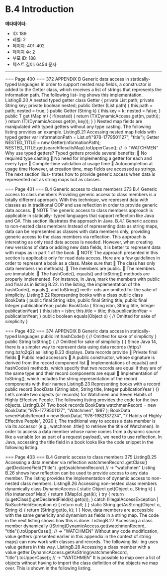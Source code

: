# B.4 Introduction

**메타데이터:**
- ID: 189
- 레벨: 2
- 페이지: 401-402
- 페이지 수: 2
- 부모 ID: 188
- 텍스트 길이: 6454 문자

---

=== Page 400 ===
372 APPENDIX B Generic data access in statically-typed languages
In order to support nested map fields, a constructor is added to the Getter class,
which receives a list of strings that represents the information path. The following list-
ing shows this implementation.
ListingB.20 A nested typed getter
class Getter <T> {
private List<String> path;
private String key;
private boolean nested;
public <T> Getter (List<String> path) {
this.path = path;
nested = true;
}
public <T> Getter (String k) {
this.key = k;
nested = false;
}
public T get (Map m) {
if(nested) {
return (T)(DynamicAccess.get(m, path));
}
return (T)(DynamicAccess.get(m, key));
}
}
Nested map fields are manipulated with typed getters without any type casting. The
following listing provides an example.
ListingB.21 Accessing nested map fields with typed getter
var informationPath = List.of("978-1779501127",
"title");
Getter<String> NESTED_TITLE = new Getter(informationPath);
NESTED_TITLE.get(searchResultsMap).toUpperCase();
// → "WATCHMEN"
Why use typed getters? Typed getters provide several benefits:
 No required type casting
 No need for implementing a getter for each and every type
 Compile-time validation at usage time
 Autocompletion at usage time
However, at creation time, map fields are accessed as strings. The next section illus-
trates how to provide generic access when data is represented not as string maps but
as classes.

=== Page 401 ===
B.4 Generic access to class members 373
B.4 Generic access to class members
Providing generic access to class members is a totally different approach. With this
technique, we represent data with classes as in traditional OOP and use reflection in
order to provide generic data access.
 NOTE The generic access to class members approach is applicable in statically-
typed languages that support reflection like Java and C#. This section illustrates the
approach in Java.
B.4.1 Generic access to non-nested class members
Instead of representing data as string maps, data can be represented as classes with
data members only, providing generic access to the class members via reflection. This
approach is interesting as only read data access is needed. However, when creating
new versions of data or adding new data fields, it is better to represent data with maps
as in part 1 of the book.
 NOTE The approach presented in this section is applicable only for read data access.
Here are a few guidelines in order to represent a book as a class. Make sure that
 The class has only data members (no methods).
 The members are public.
 The members are immutable.
 The hashCode(), equals() and toString() methods are properly implemented.
For instance, in Java, mark the members with public and final as in listing B.22. In
the listing, the implementation of the hashCode(), equals(), and toString() meth-
ods are omitted for the sake of simplicity.
ListingB.22 Representing books with a class
public class BookData {
public final String isbn;
public final String title;
public final Integer publicationYear;
public BookData (
String isbn,
String title,
Integer publicationYear) {
this.isbn = isbn;
this.title = title;
this.publicationYear = publicationYear;
}
public boolean equals(Object o) {
// Omitted for sake of simplicity
}

=== Page 402 ===
374 APPENDIX B Generic data access in statically-typed languages
public int hashCode() {
// Omitted for sake of simplicity
}
public String toString() {
// Omitted for sake of simplicity
}
}
Since Java 14, there is a simpler way to represent data using data records (http://
mng.bz/q2q2) as listing B.23 displays. Data records provide
 Private final fields
 Public read accessors
 A public constructor, whose signature is derived from the record component list
 Implementations of equals() and hashCode() methods, which specify that two
records are equal if they are of the same type and their record components
are equal
 Implementation of toString(), which includes the string representation of the
record components with their names
ListingB.23 Representing books with a record
public record BookData (String isbn,
String title,
Integer publicationYear
) {}
Let’s create two objects (or records) for Watchmen and Seven Habits of Highly Effective
People. The following listing provides the code for the two objects.
ListingB.24 Two book records
BookData watchmenRecord = new BookData(
"978-1779501127",
"Watchmen",
1987
);
BookData sevenHabitsRecord = new BookData(
"978-1982137274",
"7 Habits of Highly Effective People",
2020
);
The traditional way to access a data member is via its accessor (e.g., watchmen
.title() to retrieve the title of Watchmen). In order to access a data member whose
name comes from a dynamic source like a variable (or as part of a request payload),
we need to use reflection. In Java, accessing the title field in a book looks like the code
snippet in the following listing.

=== Page 403 ===
B.4 Generic access to class members 375
ListingB.25 Accessing a data member via reflection
watchmenRecord
.getClass()
.getDeclaredField("title")
.get(watchmenRecord)
// → "watchmen"
Listing B.26 shows how reflection can be used to provide access to any data member. The
listing provides the implementation of dynamic access to non-nested class members.
ListingB.26 Accessing non-nested class members dynamically
class DynamicAccess {
static Object get(Object o, String k) {
if(o instanceof Map) {
return ((Map)o).get(k);
}
try {
return (o.getClass().getDeclaredField(k).get(o));
} catch (IllegalAccessException | NoSuchFieldException e) {
return null;
}
}
static String getAsString(Object o, String k) {
return (String)get(o, k);
}
}
Now, data members are accessible with the same genericity and dynamism as fields in
a string map. The code in the next listing shows how this is done.
ListingB.27 Accessing a class member dynamically
((String)DynamicAccess.get(watchmenRecord, "title")).toUpperCase();
// → "WATCHMEN"
Without any code modification, value getters (presented earlier in this appendix in
the context of string maps) can now work with classes and records. The following list-
ing uses value getters in this way.
ListingB.28 Accessing a class member with a value getter
DynamicAccess.getAsString(watchmenRecord, "title").toUpperCase();
// → "WATCHMEN"
It is possible to map over a list of objects without having to import the class definition
of the objects we map over. This is shown in the following listing.